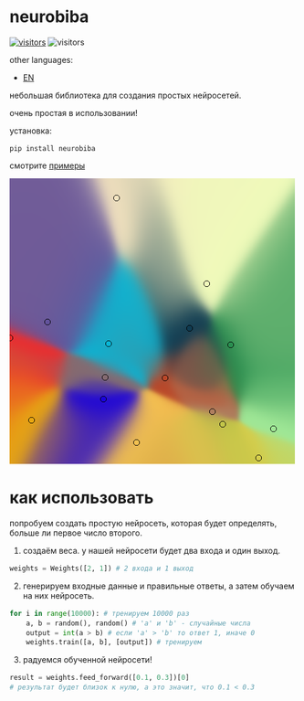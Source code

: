 # neurobiba

[![visitors](https://badge.fury.io/py/neurobiba.svg)](https://pypi.org/project/neurobiba/)
![visitors](https://visitor-badge.laobi.icu/badge?page_id=displaceman.neurobiba)

other languages:

- [EN](./README.md)

небольшая библиотека для создания простых нейросетей.

очень простая в использовании!

установка:

```
pip install neurobiba
```

смотрите [примеры](./examples)

![example_01](./examples/color_delimiter/example_04.png)

# как использовать

попробуем создать простую нейросеть, которая будет определять, больше ли первое число второго.

1. создаём веса. у нашей нейросети будет два входа и один выход.

```python
weights = Weights([2, 1]) # 2 входа и 1 выход
```

2. генерируем входные данные и правильные ответы, а затем обучаем на них нейросеть.

```python
for i in range(10000): # тренируем 10000 раз
    a, b = random(), random() # 'a' и 'b' - случайные числа
    output = int(a > b) # если 'a' > 'b' то ответ 1, иначе 0
    weights.train([a, b], [output]) # тренируем
```

3. радуемся обученной нейросети!

```python
result = weights.feed_forward([0.1, 0.3])[0]
# результат будет близок к нулю, а это значит, что 0.1 < 0.3
```
